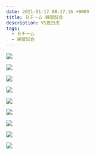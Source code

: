 ```yaml
---
date: 2021-01-17 08:37:16 +0000
title: Ｂチーム 練習試合
description: VS豊田虎
tags:
  - Ｂチーム
  - 練習試合
---
```

![](/img/img_1289.jpg)

![](/img/img_1290.jpg)

![](/img/img_1291.jpg)

![](/img/img_1292.jpg)

![](/img/img_1293.jpg)

![](/img/img_1294.jpg)

![](/img/img_1295.jpg)

![](/img/img_1296.jpg)

![](/img/img_1297.jpg)
